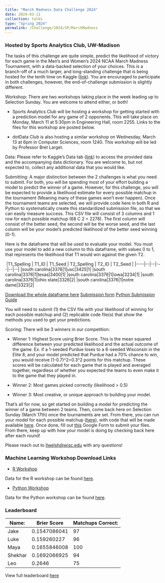 ```yaml
---
title: "March Madness Data Challenge 2024"
date: 2024-03-11
collection: talks
type: "Spring 2024"
permalink: /Challenge/2024/SP/MarchMadness
---
```

### Hosted by Sports Analytics Club, UW-Madison 

The tasks of this challenge are quite simple, predict the likelihood of victory for each game in the Men’s and Women’s 2024 NCAA March Madness Tournament, with a data-backed selection of your choices. This is a branch-off of a much larger, and long-standing challenge that is being hosted for the tenth time on Kaggle ([link](https://www.kaggle.com/competitions/march-machine-learning-mania-2024/overview)). You are encouraged to participate in both challenges, however, the end-of-challenge submission is slightly different.

Workshop: There are two workshops taking place in the week leading up to Selection Sunday. You are welcome to attend either, or both!

- Sports Analytics Club will be hosting a workshop for getting started with a prediction model for any game of 2 opponents. This will take place on Monday, March 11 at 5:30pm in Engineering Hall, room 2255. Links to the files for this workshop are posted below.

- dotData Club is also hosting a similar workshop on Wednesday, March 13 at 6pm in Computer Sciences, room 1240. This workshop will be led by Professor Bret Larget.

Data: Please refer to Kaggle’s Data tab ([link](https://www.kaggle.com/competitions/march-machine-learning-mania-2024/data)) to access the provided data and the accompanying data dictionary. You are welcome to, but not expected to, collect any additional data that you would like.

Submitting: A major distinction between the 2 challenges is what you need to submit. For both, you will be spending most of your effort building a model to predict the winner of a game. However, for this challenge, you will be expected to provide a likelihood estimate for every possible matchup in the tournament (Meaning many of these games won’t ever happen). Once the tournament teams are selected, we will provide code here in both R and Python to systematically create this standardized submission file, so that we can easily measure success. This CSV file will consist of 3 columns and 1 row for each possible matchup (68 C 2 = 2278). The first column will consist of the better seed, the second will be the worse seed, and the last column will be your model’s predicted likelihood of the better seed winning (0-1).

Here is the dataframe that will be used to evaluate your model. You must use your model to add a new column to this dataframe, with values 0 to 1, that represents the likelihood that T1 would win against the given T2.

 |T1_Spelling | T1_ID | T1_Seed | T2_Spelling | T2_ID | T2_Seed |
|----|--|--|---|--|--|
|south carolina|3376|1|usc|3425|1|
|south carolina|3376|1|texas|3400|1|
|south carolina|3376|1|iowa|3234|1|
|south carolina|3376|1|ohio state|3326|2|
|south carolina|3376|1|notre dame|3323|2|

[Download the whole dataframe here](https://wiscosac.github.io/files/2024_Potential_Matchups.csv)
[Submission form](https://forms.gle/iHJ7xNB9RS6omVGc6)
[Python Submission Guide](https://github.com/wiscosac/wiscosac.github.io/blob/master/files/python_submission_ex.ipynb)

You will need to submit (1) the CSV file with your likelihood of winning for each possible matchup and (2) replicable code file(s) that show the methods you used to get your predictions.

Scoring: There will be 3 winners in our competition:

- Winner 1: Highest Score using Brier Score. This is the mean squared difference between your predicted likelihood and the actual outcome of the game. Ex. if a 1-seeded Purdue loses to a 6-seeded Wisconsin in the Elite 8, and your model predicted that Purdue had a 70% chance to win, you would receive (1-0.7)^2=0.3^2 points for this matchup. These scores will be calculated for each game that is played and averaged together, regardless of whether you expected the teams to even make it to the game that they played in.

- Winner 2: Most games picked correctly (likelihood > 0.5)

- Winner 3: Most creative, or unique approach to building your model.

That’s all for now, so get started on building a model for predicting the winner of a game between 2 teams. Then, come back here on Selection Sunday (March 17th) once the tournaments are set. From there, you can run your model for each possible matchup ([here](https://wiscosac.github.io/files/2024_Potential_Matchups.csv)), with code that will be made available [here](https://github.com/wiscosac/wiscosac.github.io/blob/master/files/python_submission_ex.ipynb). Once done, fill out [this](https://forms.gle/iHJ7xNB9RS6omVGc6) Google Form to submit your files. From there, keep up with how your model is doing by checking back here after each round!

Please reach out to llwelsh@wisc.edu with any questions!

### Machine Learning Workshop Download Links

- [R Workshop](https://wiscosac.github.io/files/modelcode.R)

Data for the R workshop can be found [here](https://www.kaggle.com/datasets/nishaanamin/march-madness-data).

- [Python Workshop](https://wiscosac.github.io/files/ML_Mania_Workshop.ipynb)

Data for the Python workshop can be found [here](https://www.kaggle.com/competitions/march-machine-learning-mania-2024/data).

### Leaderboard

|Name:|Brier Score|Matchups Correct:|
|--|--|--|
|Jake|0.1547086041|97|
|Luke|0.159260227|96|
|Maya|0.1655846008|100|
|Shekhar|0.1692066925|94|
|Leo|0.2646|75|

View full leaderboard [here](https://docs.google.com/spreadsheets/d/1Q2f371ulX-dQiYylXB5pb6boc1aUJglycX-VVWV3rCs/edit#gid=0)
